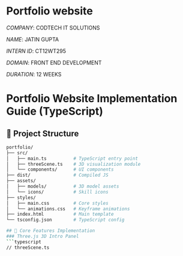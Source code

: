 # Portfolio website

*COMPANY*: CODTECH IT SOLUTIONS

*NAME*: JATIN GUPTA

*INTERN ID*: CT12WT295

*DOMAIN*: FRONT END DEVELOPMENT

*DURATION*: 12 WEEKS

# Portfolio Website Implementation Guide (TypeScript)

## 📌 Project Structure
```bash
portfolio/
├── src/
│   ├── main.ts          # TypeScript entry point
│   ├── threeScene.ts    # 3D visualization module
│   └── components/      # UI components
├── dist/                # Compiled JS
├── assets/
│   ├── models/          # 3D model assets
│   └── icons/           # Skill icons
├── styles/
│   ├── main.css         # Core styles
│   └── animations.css   # Keyframe animations
├── index.html           # Main template
└── tsconfig.json        # TypeScript config

## 🌟 Core Features Implementation
### Three.js 3D Intro Panel
```typescript
// threeScene.ts


